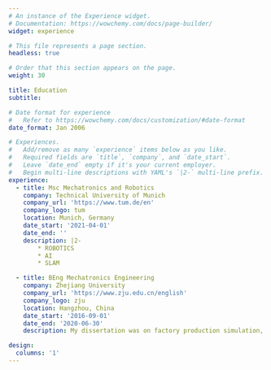 ```yaml
---
# An instance of the Experience widget.
# Documentation: https://wowchemy.com/docs/page-builder/
widget: experience

# This file represents a page section.
headless: true

# Order that this section appears on the page.
weight: 30

title: Education
subtitle:

# Date format for experience
#   Refer to https://wowchemy.com/docs/customization/#date-format
date_format: Jan 2006

# Experiences.
#   Add/remove as many `experience` items below as you like.
#   Required fields are `title`, `company`, and `date_start`.
#   Leave `date_end` empty if it's your current employer.
#   Begin multi-line descriptions with YAML's `|2-` multi-line prefix.
experience:
  - title: Msc Mechatronics and Robotics
    company: Technical University of Munich
    company_url: 'https://www.tum.de/en'
    company_logo: tum
    location: Munich, Germany
    date_start: '2021-04-01'
    date_end: ''
    description: |2-
        * ROBOTICS
        * AI
        * SLAM

  - title: BEng Mechatronics Engineering
    company: Zhejiang University
    company_url: 'https://www.zju.edu.cn/english'
    company_logo: zju
    location: Hangzhou, China
    date_start: '2016-09-01'
    date_end: '2020-06-30'
    description: My dissertation was on factory production simulation, process optimization, digital twin.

design:
  columns: '1'
---
```

